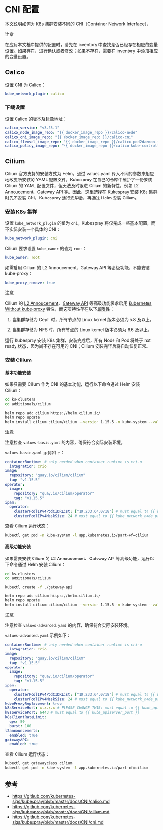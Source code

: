 # CNI 配置

本文说明如何为 K8s 集群安装不同的 CNI（Container Network Interface）。

<aside class="note">
<div class="title">注意</div>

在应用本文档中提供的配置时，请先在 inventory 中查找是否已经存在相应的变量设置。如果存在，进行确认或者修改；如果不存在，需要在 inventory 中添加相应的变量设置。
</aside>

## Calico

设置 CNI 为 Calico：

```yaml
kube_network_plugin: calico
```

### 下载设置

设置 Calico 的版本及镜像地址：

```yaml
calico_version: "v3.25.1"
calico_node_image_repo: "{{ docker_image_repo }}/calico-node"
calico_cni_image_repo: "{{ docker_image_repo }}/calico-cni"
calico_flexvol_image_repo: "{{ docker_image_repo }}/calico-pod2daemon-flexvol"
calico_policy_image_repo: "{{ docker_image_repo }}/calico-kube-controllers"
```

## Cilium

Cilium 官方支持的安装方式为 Helm，通过 values.yaml 传入不同的参数来相应地改变所安装的 YAML 配置文件。Kubespray 在自己的仓库中维护了一份安装 Cilium 的 YAML 配置文件，但无法及时跟进 Cilium 的新特性，例如 L2 Annoucement、Gateway API 等。因此，这里选择在 Kubespray 安装 K8s 集群时先不安装 CNI，Kubespray 运行完毕后，再通过 Helm 安装 Cilium。

### 安装 K8s 集群

设置 `kube_network_plugin` 的值为 `cni`，Kubespray 将仅完成一些基本配置，而不实际安装一个具体的 CNI：

```yaml
kube_network_plugin: cni
```

Cilium 要求设置 `kube_owner` 的值为 `root`：

```yaml
kube_owner: root
```

如需启用 Cilium 的 L2 Annoucement、Gateway API 等高级功能，不能安装 kube-proxy：

```yaml
kube_proxy_remove: true
```

<aside class="note">
<div class="title">注意</div>

Cilium 的 [L2 Annoucement](https://docs.cilium.io/en/v1.15/network/l2-announcements/)、[Gateway API](https://docs.cilium.io/en/v1.15/network/servicemesh/gateway-api/gateway-api/) 等高级功能要求启用 [Kubernetes Without kube-proxy](https://docs.cilium.io/en/v1.15/network/kubernetes/kubeproxy-free/) 特性，而这项特性存在以下[局限性](https://docs.cilium.io/en/v1.15/network/kubernetes/kubeproxy-free/#limitations)：

1. 当集群存储为 Ceph 时，所有节点的 Linux kernel 版本必须为 5.8 及以上。

2. 当集群存储为 NFS 时，所有节点的 Linux kernel 版本必须为 6.6 及以上。
</aside>


运行 Kubespray 安装 K8s 集群，安装完成后，所有 Node 和 Pod 将处于 not ready 状态，因为尚不存在可用的 CNI；Cilium 安装完毕后将自动恢复正常。

### 安装 Cilium

#### 基本功能安装

如果只需要 Cilium 作为 CNI 的基本功能，运行以下命令通过 Helm 安装 Cilium：

```bash
cd ks-clusters
cd additionals/cilium

helm repo add cilium https://helm.cilium.io/
helm repo update
helm install cilium cilium/cilium --version 1.15.5 -n kube-system --values ./values-basic.yaml
```

<aside class="note">
<div class="title">注意</div>

注意检查 `values-basic.yaml` 的内容，确保符合实际安装环境。
</aside>

`values-basic.yaml` 示例如下：

```yaml
containerRuntime: # only needed when container runtime is cri-o
  integration: crio
image:
  repository: "quay.io/cilium/cilium"
  tag: "v1.15.5"
operator:
  image:
    repository: "quay.io/cilium/operator"
    tag: "v1.15.5"
ipam:
  operator:
    clusterPoolIPv4PodCIDRList: ["10.233.64.0/18"] # must equal to {{ kube_pods_subnet }}
    clusterPoolIPv4MaskSize: 24 # must equal to {{ kube_network_node_prefix }}
```

查看 Cilium 运行状态：

```bash
kubectl get pod -n kube-system -l app.kubernetes.io/part-of=cilium
```

#### 高级功能安装

如果需要安装 Cilium 的 L2 Annoucement、Gateway API 等高级功能，运行以下命令通过 Helm 安装 Cilium：

```bash
cd ks-clusters
cd additionals/cilium

kubectl create -f ./gateway-api

helm repo add cilium https://helm.cilium.io/
helm repo update
helm install cilium cilium/cilium --version 1.15.5 -n kube-system --values ./values-advanced.yaml
```

<aside class="note">
<div class="title">注意</div>

注意检查 `values-advanced.yaml` 的内容，确保符合实际安装环境。
</aside>

`values-advanced.yaml` 示例如下：

```yaml
containerRuntime: # only needed when container runtime is cri-o
  integration: crio
image:
  repository: "quay.io/cilium/cilium"
  tag: "v1.15.5"
operator:
  image:
    repository: "quay.io/cilium/operator"
    tag: "v1.15.5"
ipam:
  operator:
    clusterPoolIPv4PodCIDRList: ["10.233.64.0/18"] # must equal to {{ kube_pods_subnet }}
    clusterPoolIPv4MaskSize: 24 # must equal to {{ kube_network_node_prefix }}
kubeProxyReplacement: true
k8sServiceHost: x.x.x.x # PLEASE CHANGE THIS: must equal to {{ kube_apiserver_ip }}
k8sServicePort: 6443 # must equal to {{ kube_apiserver_port }}
k8sClientRateLimit:
  qps: 50
  burst: 100
l2announcements:
  enabled: true
gatewayAPI:
  enabled: true
```

查看 Cilium 运行状态：

```bash
kubectl get gatewayclass cilium
kubectl get pod -n kube-system -l app.kubernetes.io/part-of=cilium
```


## 参考

* <https://github.com/kubernetes-sigs/kubespray/blob/master/docs/CNI/calico.md>
* <https://github.com/kubernetes-sigs/kubespray/blob/master/docs/CNI/cilium.md>
* <https://github.com/kubernetes-sigs/kubespray/blob/master/docs/CNI/cni.md>
